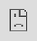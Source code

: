 ```yaml
---
# Feel free to add content and custom Front Matter to this file.
# To modify the layout, see https://jekyllrb.com/docs/themes/#overriding-theme-defaults

layout: single
classes: wide
sidebar: false

---
```


<div style="text-align: center;">
  <h1>Robotic System for Chemical Experiment Automation with Dual Demonstration of End-effector and Jig Operations</h1>
  <p>
    Hikaru Sasaki, Naoto Komeno, Takumi Hachimine, Kei Takahashi, Yu-ya Ohnishi, Tetsunori Sugawara,
    Araki Wakiuchi, Miho Hatanaka, Tomoyuki Miyao, Hiroharu Ajiro, Mikiya Fujii, and Takamitsu Matsubara
  </p>
  [<a href="https://arxiv.org/abs/2506.11384" target="_blank" rel="noopener">arXiv</a>]
</div>




# Abstact
<div class="notice--primary">
While robotic automation has demonstrated remarkable performance, such as executing hundreds of experiments continuously over several days, designing synchronized motions between the robot and experimental jigs remains challenging, especially for flexible experimental automation.
This challenge stems from the fact that even minor changes in experimental conditions often require extensive reprogramming of both robot motions and jig control commands.
Previous systems lack the flexibility to accommodate frequent updates, limiting their practical utility in actual laboratories.
To update robotic automation systems flexibly by chemists, we propose a concept that enables the automation of experiments by utilizing dual demonstrations of robot motions and jig operations by chemists.
To verify this concept, we developed a chemical-experiment-automation system consisting of jigs to assist the robot in experiments, a motion-demonstration interface, a jig-control interface, and a mobile manipulator.
We validate the concept through polymer-synthesis experiments, focusing on critical liquid-handling tasks such as pipetting and dilution.
The experimental results indicate high reproducibility of the demonstrated motions and robust task-success rates.
This comprehensive concept not only simplifies the robot programming process for chemists but also provides a flexible and efficient solution to accommodate a wide range of experimental conditions, providing a practical framework for intuitive and adaptable robotic laboratory automation.
</div>


---

# Overview
This paper proposes a dual demonstration-based robotic system for automating chemical experiments. Instead of manually programming robot motions and jig operations, chemists demonstrate the actions using an intuitive interface and jig controller. The robot then reproduces the task precisely, streamlining automation for complex lab workflows.
Concept of dual demonstration: (a) chemist demonstrates using the interface and jigs, (b) robot executes the task.


<figure style="text-align: center;">
  <div style="display: flex; gap: 20px; justify-content: center;">
    <div style="text-align: center;">
      <img src="{{ '/assets/figure/concept_demo.png' | relative_url }}" alt="Image 1" width="300">
      <div style="font-size: 0.9em; margin-top: 5px;">(a) Demonstration</div>
    </div>
    <div style="text-align: center;">
      <img src="{{ '/assets/figure/concept_exec.png' | relative_url }}" alt="Image 2" width="300">
      <div style="font-size: 0.9em; margin-top: 5px;">(b) Execution</div>
    </div>
  </div>
  <div style="font-size: 0.9em; margin-top: 5px;">Fig. 1: Proposed concept of dual demonstration of end-effector and jig operations for robotic-laboratory automation. (a) The system during a demonstration. A chemist conducts an experiment using jigs through a motion-demonstration interface. (b) The system is in execution. Mobile manipulator executes an experiment on a demonstration. </div>
</figure>

---

# System Architecture

The developed system integrates four main components:
- A motion-demonstration interface that mimics the robot's gripper
- Specialized experimental jigs for tasks such as pipetting and bottle handling
- A mobile manipulator (UR5e on MiR200)
- A motion-capture system for recording demonstrations
The demonstration phase and execution phase are connected through a time-synchronized data logging and control pipeline.
System overview is shown in Fig. 4.

<figure style="text-align: center;">
  <div style="display: flex; gap: 20px; justify-content: center;">
    <div style="text-align: center;">
      <img src="{{ '/assets/figure/robot_system_demo.png' | relative_url }}" alt="Image 1" width="300">
      <div style="font-size: 0.9em; margin-top: 5px;">(a) Demonstration</div>
    </div>
    <div style="text-align: center;">
      <img src="{{ '/assets/figure/robot_system_exe.png' | relative_url }}" alt="Image 2" width="300">
      <div style="font-size: 0.9em; margin-top: 5px;">(b) Execution</div>
    </div>
  </div>
  <div style="font-size: 0.9em; margin-top: 5px;"> Fig. 4: Overview of developed chemical-experiment-automation system. (a) Demonstration phase. Demonstrator conducts an experiment using a demonstration interface and jigs, and the interface's motions are collected using a motion-capture system. (b) Execution phase. Mobile manipulator executes an experiment based on a demonstration.</div>
</figure>


---

# Experiments 

## Settings
To validate the system, a simulated polymer synthesis workflow was designed. It consisted of three workspaces:
- Polymer sampling
- Bottle manipulation for dilution
- Pipetting operation

To evaluate the proposed dual demonstration system, we conducted a full-cycle experiment simulating a polymer synthesis workflow.
In each task, a chemsit demonstrated a motion once and then the motions are autonomously executed by the mobile manipulator.
Experimental environment layout with three workstations (Fig. 18).

<figure style="text-align: center;">
  <div style="display: flex; gap: 20px; justify-content: center;">
    <div style="text-align: center;">
      <img src="{{ '/assets/figure/robot_exp_env2.png' | relative_url }}" alt="Image 1" width="300">
      <div style="font-size: 0.9em; margin-top: 5px;">(a)</div>
    </div>
  </div>
  <div style="display: flex; gap: 20px; justify-content: center;">
    <div style="text-align: center;">
      <img src="{{ '/assets/figure/pipetting_env.png' | relative_url }}" alt="Image 2" width="300">
      <div style="font-size: 0.9em; margin-top: 5px;">(b)</div>
    </div>
    <div style="text-align: center;">
      <img src="{{ '/assets/figure/polymerization_env.png' | relative_url }}" alt="Image 2" width="300">
      <div style="font-size: 0.9em; margin-top: 5px;">(c)</div>
    </div>
  </div>
  <div style="font-size: 0.9em; margin-top: 5px;"> Fig. 18: Overview of experimental environment. (a) Layout of the experimental system with three designated workspaces: polymer sampling, bottle manipulation, and pipetting. (b) Environment for bottle manipulation and pipetting. (c) Environment for polymer sampling.  </div>
</figure>


## Results
The robot performed all actions based on a single human demonstration, including bottle manipulation, polymer sampling, and dilution.
The results confirm the system's precision, synchronization, and reliability across complex, multi-step tasks.

### Task 1: Polymer Sampling
At Workspace 1, the robot:
- Retrieves a bottle from the case
- Opens the cap
- Samples polymer (colored water)
- Closes the cap and returns the bottle

Robot-executed actions for polymer sampling.

<figure style="text-align: center;">
  <div style="display: flex; gap: 20px; justify-content: center;">
    <div style="text-align: center;">
      <img src="{{ '/assets/figure/robot_exp_sampling2.png' | relative_url }}" alt="Image 2" width="300">
    </div>
  </div>
  <div style="font-size: 0.9em; margin-top: 5px;"> Fig. 19: Robot-executed motion for sampling on workspace 1</div>
</figure>


### Task 2: Bottle Manipulation for Dilution
At Workspace 2, the robot:
- Places the bottles for dilution
- Opens the lids
- Moves bottles onto the balance for precise pipetting

Bottle manipulation task for dilution setup.


<figure style="text-align: center;">
  <div style="display: flex; gap: 20px; justify-content: center;">
    <div style="text-align: center;">
      <img src="{{ '/assets/figure/robot_exp_bottle2.png' | relative_url }}" alt="Image 2" width="300">
    </div>
  </div>
  <div style="font-size: 0.9em; margin-top: 5px;">
    Fig. 20: Robot-executed motion for bottle manipulation on workspace 2
  </div>
</figure>


### Task 3: Pipetting for Dilution
At Workspace 3, the robot:
- Picks up small and large pipettes
- Aspirates and dispenses polymer and solvent
- Returns pipettes and closes bottle lids

<figure style="text-align: center;">
  <div style="display: flex; gap: 20px; justify-content: center;">
    <div style="text-align: center;">
      <img src="{{ '/assets/figure/robot_exp_pipette2.png' | relative_url }}" alt="Image 2" width="300">
    </div>
  </div>
  <div style="font-size: 0.9em; margin-top: 5px;">
    Fig. 21: Robot-executed motion for pipetting on workspace 3
  </div>
</figure>
	
### Summary of Results
<iframe width="560" height="315"
  src="https://www.youtube-nocookie.com/embed/61YT4UE-OYM"
  style="position:absolute; top:0; left:0; width:100%; height:100%;"
  frameborder="0"
  allow="accelerometer; autoplay; clipboard-write; encrypted-media; gyroscope; picture-in-picture"
  allowfullscreen>
</iframe>
Full movie of the robot experiment

- 100% task success rate over all trials
- High reproducibility of human-demonstrated motions
- Accurate pipetting volumes, with low deviation from targets

This system shows that complex chemical procedures can be automated without manual programming, making robotic lab automation more accessible to chemists without robotics expertise.



# Additional Movies

## Pipetting task

### Human demonstration (4x speed)
<iframe width="560" height="315"
  src="https://www.youtube-nocookie.com/embed/hZUM70MXd0o"
  style="position:absolute; top:0; left:0; width:100%; height:100%;"
  frameborder="0"
  allow="accelerometer; autoplay; clipboard-write; encrypted-media; gyroscope; picture-in-picture"
  allowfullscreen>
</iframe>

### Robot execution (4x speed)
<iframe width="560" height="315"
  src="https://www.youtube-nocookie.com/embed/E4eBMMbV3Io"
  style="position:absolute; top:0; left:0; width:100%; height:100%;"
  frameborder="0"
  allow="accelerometer; autoplay; clipboard-write; encrypted-media; gyroscope; picture-in-picture"
  allowfullscreen>
</iframe>

## Bottle manipulation task

### Human demonstration (4x speed)
<iframe width="560" height="315"
  src="https://www.youtube-nocookie.com/embed/VQaUWhdreBI"
  style="position:absolute; top:0; left:0; width:100%; height:100%;"
  frameborder="0"
  allow="accelerometer; autoplay; clipboard-write; encrypted-media; gyroscope; picture-in-picture"
  allowfullscreen>
</iframe>

### Robot execution (4x speed)
<iframe width="560" height="315"
  src="https://www.youtube-nocookie.com/embed/EMtcLo8c7Xg"
  style="position:absolute; top:0; left:0; width:100%; height:100%;"
  frameborder="0"
  allow="accelerometer; autoplay; clipboard-write; encrypted-media; gyroscope; picture-in-picture"
  allowfullscreen>
</iframe>


## Experiment execution by robot (4x speed)
<iframe width="560" height="315"
  src="https://www.youtube-nocookie.com/embed/-qJKfBIBius"
  frameborder="0"
  allow="accelerometer; autoplay; clipboard-write; encrypted-media; gyroscope; picture-in-picture"
  allowfullscreen>
</iframe>



---

## Open-Source Resources
To promote reproducibility and facilitate future research, we provide open-source implementations of both the hardware designs and software components used in our system.

### Software
GitHub Repository – Robot Automation System

###  Hardware Design
We provide 3D CAD files and mechanical design specifications for all jigs.

[<a href="https://drive.google.com/drive/folders/1MhjS7Oeb_IeSksfQzN8WtS2Ldvuo__-u?usp=sharing" target="_blank" rel="noopener">Hardware Design Files</a>]

All parts were designed using Fusion 360 and printed with a FLASHFORGE Creator3 Pro using PLA filament.


